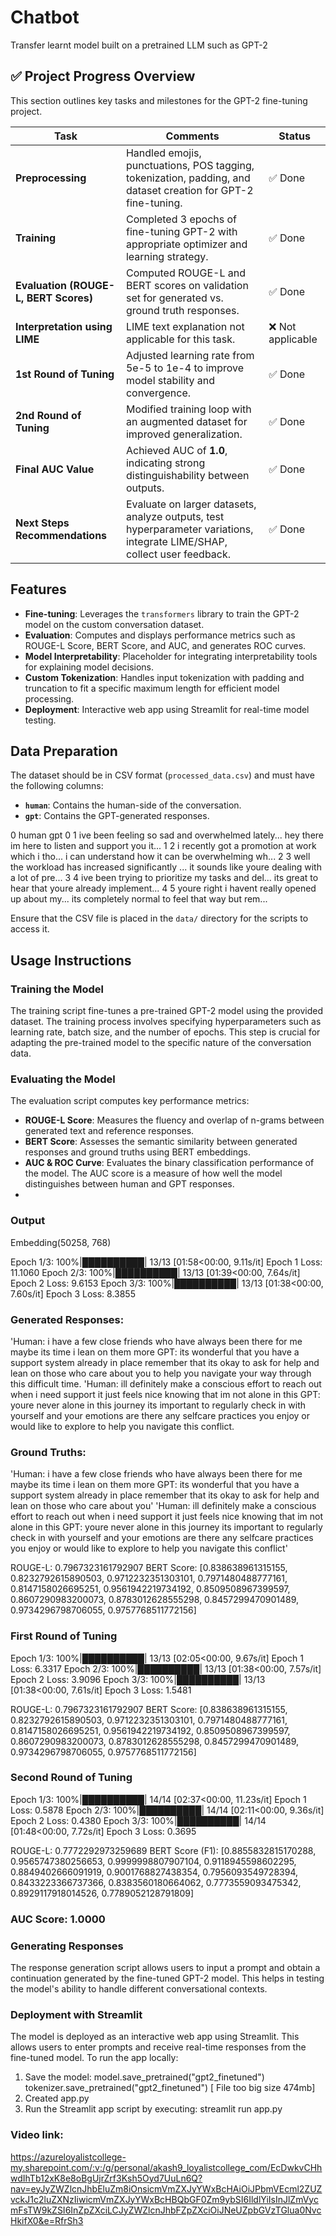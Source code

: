 # Chatbot
Transfer learnt model built on a pretrained LLM such as GPT-2
## ✅ Project Progress Overview

This section outlines key tasks and milestones for the GPT-2 fine-tuning project.

| **Task**                             | **Comments**                                                                                         | **Status**     |
|--------------------------------------|-------------------------------------------------------------------------------------------------------|----------------|
| **Preprocessing**                    | Handled emojis, punctuations, POS tagging, tokenization, padding, and dataset creation for GPT-2 fine-tuning. | ✅ Done         |
| **Training**                         | Completed 3 epochs of fine-tuning GPT-2 with appropriate optimizer and learning strategy.             | ✅ Done         |
| **Evaluation (ROUGE-L, BERT Scores)**| Computed ROUGE-L and BERT scores on validation set for generated vs. ground truth responses.          | ✅ Done         |
| **Interpretation using LIME**        | LIME text explanation not applicable for this task.                                                   | ❌ Not applicable |
| **1st Round of Tuning**              | Adjusted learning rate from 5e-5 to 1e-4 to improve model stability and convergence.                   | ✅ Done         |
| **2nd Round of Tuning**              | Modified training loop with an augmented dataset for improved generalization.                         | ✅ Done         |
| **Final AUC Value**                  | Achieved AUC of **1.0**, indicating strong distinguishability between outputs.                         | ✅ Done         |
| **Next Steps Recommendations**       | Evaluate on larger datasets, analyze outputs, test hyperparameter variations, integrate LIME/SHAP, collect user feedback. | ✅ Done         |



## Features
- **Fine-tuning**: Leverages the `transformers` library to train the GPT-2 model on the custom conversation dataset.
- **Evaluation**: Computes and displays performance metrics such as ROUGE-L Score, BERT Score, and AUC, and generates ROC curves.
- **Model Interpretability**: Placeholder for integrating interpretability tools for explaining model decisions.
- **Custom Tokenization**: Handles input tokenization with padding and truncation to fit a specific maximum length for efficient model processing.
- **Deployment**: Interactive web app using Streamlit for real-time model testing.

## Data Preparation
The dataset should be in CSV format (`processed_data.csv`) and must have the following columns:
- **`human`**: Contains the human-side of the conversation.
- **`gpt`**: Contains the GPT-generated responses.

0	human	gpt
0	1	ive been feeling so sad and overwhelmed lately...	hey there im here to listen and support you it...
1	2	i recently got a promotion at work which i tho...	i can understand how it can be overwhelming wh...
2	3	well the workload has increased significantly ...	it sounds like youre dealing with a lot of pre...
3	4	ive been trying to prioritize my tasks and del...	its great to hear that youre already implement...
4	5	youre right i havent really opened up about my...	its completely normal to feel that way but rem...

Ensure that the CSV file is placed in the `data/` directory for the scripts to access it.

## Usage Instructions

### Training the Model
The training script fine-tunes a pre-trained GPT-2 model using the provided dataset. The training process involves specifying hyperparameters such as learning rate, batch size, and the number of epochs. This step is crucial for adapting the pre-trained model to the specific nature of the conversation data.

### Evaluating the Model
The evaluation script computes key performance metrics:
- **ROUGE-L Score**: Measures the fluency and overlap of n-grams between generated text and reference responses.
- **BERT Score**: Assesses the semantic similarity between generated responses and ground truths using BERT embeddings.
- **AUC & ROC Curve**: Evaluates the binary classification performance of the model. The AUC score is a measure of how well the model distinguishes between human and GPT responses.
- 
### Output 
Embedding(50258, 768)

Epoch 1/3: 100%|██████████| 13/13 [01:58<00:00,  9.11s/it]
Epoch 1 Loss: 11.1060
Epoch 2/3: 100%|██████████| 13/13 [01:39<00:00,  7.64s/it]
Epoch 2 Loss: 9.6153
Epoch 3/3: 100%|██████████| 13/13 [01:38<00:00,  7.60s/it]
Epoch 3 Loss: 8.3855

### Generated Responses:
'Human: i have a few close friends who have always been there for me maybe its time i lean on them more
GPT: its wonderful that you have a support system already in place remember that its okay to ask for help and lean on those who care about you to help you navigate your way through this difficult time.
'Human: ill definitely make a conscious effort to reach out when i need support it just feels nice knowing that im not alone in this 
GPT: youre never alone in this journey its important to regularly check in with yourself and your emotions are there any selfcare practices you enjoy or would like to explore to help you navigate this conflict.
### Ground Truths:
'Human: i have a few close friends who have always been there for me maybe its time i lean on them more 
GPT: its wonderful that you have a support system already in place remember that its okay to ask for help and lean on those who care about you'
'Human: ill definitely make a conscious effort to reach out when i need support it just feels nice knowing that im not alone in this 
GPT: youre never alone in this journey its important to regularly check in with yourself and your emotions are there any selfcare practices you enjoy or would like to explore to help you navigate this conflict'

ROUGE-L: 0.7967323161792907
BERT Score: [0.838638961315155, 0.8232792615890503, 0.9712232351303101, 0.7971480488777161, 0.8147158026695251, 0.9561942219734192, 0.8509508967399597, 0.8607290983200073, 0.8783012628555298, 0.8457299470901489, 0.9734296798706055, 0.9757768511772156]

### First Round of Tuning
Epoch 1/3: 100%|██████████| 13/13 [02:05<00:00,  9.67s/it]
Epoch 1 Loss: 6.3317
Epoch 2/3: 100%|██████████| 13/13 [01:38<00:00,  7.57s/it]
Epoch 2 Loss: 3.9096
Epoch 3/3: 100%|██████████| 13/13 [01:38<00:00,  7.61s/it]
Epoch 3 Loss: 1.5481

ROUGE-L: 0.7967323161792907
BERT Score: [0.838638961315155, 0.8232792615890503, 0.9712232351303101, 0.7971480488777161, 0.8147158026695251, 0.9561942219734192, 0.8509508967399597, 0.8607290983200073, 0.8783012628555298, 0.8457299470901489, 0.9734296798706055, 0.9757768511772156]

### Second Round of Tuning
Epoch 1/3: 100%|██████████| 14/14 [02:37<00:00, 11.23s/it]
Epoch 1 Loss: 0.5878
Epoch 2/3: 100%|██████████| 14/14 [02:11<00:00,  9.36s/it]
Epoch 2 Loss: 0.4380
Epoch 3/3: 100%|██████████| 14/14 [01:48<00:00,  7.72s/it]
Epoch 3 Loss: 0.3695

ROUGE-L: 0.7772292973259689
BERT Score (F1): [0.8855832815170288, 0.9565747380256653, 0.9999998807907104, 0.9118945598602295, 0.8849402666091919, 0.9001768827438354, 0.7956093549728394, 0.8433223366737366, 0.8383560180664062, 0.7773559093475342, 0.8929117918014526, 0.7789052128791809]

### AUC Score: 1.0000


### Generating Responses
The response generation script allows users to input a prompt and obtain a continuation generated by the fine-tuned GPT-2 model. This helps in testing the model's ability to handle different conversational contexts.

### Deployment with Streamlit
The model is deployed as an interactive web app using Streamlit. This allows users to enter prompts and receive real-time responses from the fine-tuned model. To run the app locally:
1. Save the model: model.save_pretrained("gpt2_finetuned")
tokenizer.save_pretrained("gpt2_finetuned") [ File too big size 474mb] 
2. Created app.py
3. Run the Streamlit app script by executing:
   streamlit run app.py

### Video link:
https://azureloyalistcollege-my.sharepoint.com/:v:/g/personal/akash9_loyalistcollege_com/EcDwkvCHhwdIhTb12xK8e8oBgUjrZrf3Ksh5Oyd7UuLn6Q?nav=eyJyZWZlcnJhbEluZm8iOnsicmVmZXJyYWxBcHAiOiJPbmVEcml2ZUZvckJ1c2luZXNzIiwicmVmZXJyYWxBcHBQbGF0Zm9ybSI6IldlYiIsInJlZmVycmFsTW9kZSI6InZpZXciLCJyZWZlcnJhbFZpZXciOiJNeUZpbGVzTGlua0NvcHkifX0&e=RfrSh3 



